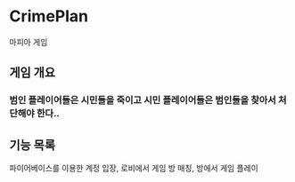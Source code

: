 # CrimePlan

마피아 게임

## 게임 개요
### 범인 플레이어들은 시민들을 죽이고 시민 플레이어들은 범인들을 찾아서 처단해야 한다..

## 기능 목록
파이어베이스를 이용한 계정 입장, 로비에서 게임 방 매칭, 방에서 게임 플레이
